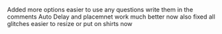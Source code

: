 
Added more options easier to use any questions write them in the comments
Auto Delay and placemnet work much better now
also fixed all glitches
easier to resize or put on shirts now
